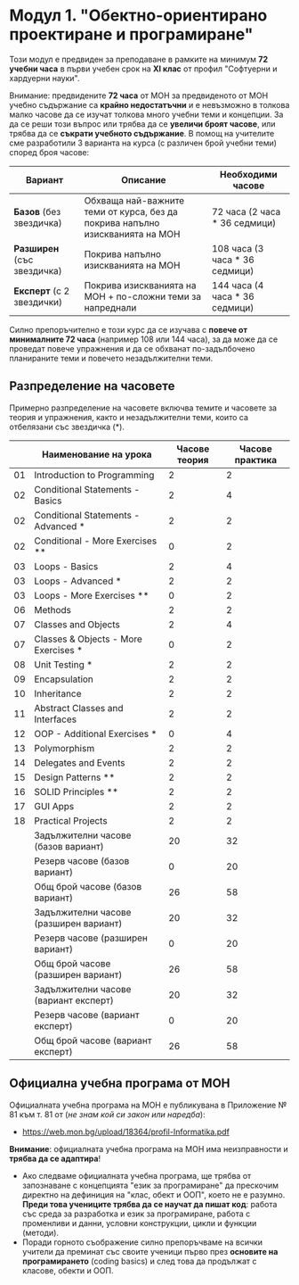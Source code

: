 # Модул 1. "Обектно-ориентирано проектиране и програмиране"

Този модул е предвиден за преподаване в рамките на минимум **72 учебни часа** в първи учебен срок на **XI клас** от профил "Софтуерни и хардуерни науки".

Внимание: предвидените **72 часа** от МОН за предвиденото от МОН учебно съдържание са **крайно недостатъчни** и е невъзможно в толкова малко часове да се изучат толкова много учебни теми и концепции. За да се реши този въпрос или трябва да се **увеличи броят часове**, или трябва да се **съкрати учебното съдържание**. В помощ на учителите сме разработили 3 варианта на курса (с различен брой учебни теми) според броя часове:

| Вариант                     | Описание                        | Необходими часове |
|-----------------------------|---------------------------------|-------------------|
| **Базов** (без звездичка)     | Обхваща най-важните теми от курса, без да покрива напълно изискванията на МОН | 72 часа (2 часа * 36 седмици) |
| **Разширен** (със звездичка)   | Покрива напълно изискванията на МОН | 108 часа (3 часа * 36 седмици) |
| **Експерт** (с 2 звездички) | Покрива изискванията на МОН + по-сложни теми за напреднали | 144 часа (4 часа * 36 седмици) |
  
Силно препоръчително е този курс да се изучава с **повече от минималните 72 часа** (например 108 или 144 часа), за да може да се проведат повече упражнения и да се обхванат по-задълбочено планираните теми и повечето незадължителни теми.

## Разпределение на часовете

Примерно разпределение на часовете включва темите и часовете за теория и упражнения, както и незадължителни теми, които са отбелязани със звездичка (*).

|    | Наименование на урока                  | Часове теория | Часове практика |
|----|----------------------------------------|---------------|-----------------|
| 01 | Introduction to Programming            |       2       |        2        |
| 02 | Conditional Statements - Basics        |       2       |        4        |
| 02 | Conditional Statements - Advanced *    |       2       |        2        |
| 02 | Conditional - More Exercises **        |       0       |        2        |
| 03 | Loops - Basics                         |       2       |        4        |
| 03 | Loops - Advanced *                     |       2       |        2        |
| 03 | Loops - More Exercises **              |       0       |        2        |
| 06 | Methods                                |       2       |        2        |
| 07 | Classes and Objects                    |       2       |        4        |
| 07 | Classes & Objects - More Exercises *   |       0       |        2        |
| 08 | Unit Testing *                         |       2       |        2        |
| 09 | Encapsulation                          |       2       |        2        |
| 10 | Inheritance                            |       2       |        2        |
| 11 | Abstract Classes and Interfaces        |       2       |        2        |
| 12 | OOP - Additional Exercises *           |       0       |        4        |
| 13 | Polymorphism                           |       2       |        2        |
| 14 | Delegates and Events                   |       2       |        2        |
| 15 | Design Patterns **                     |       2       |        2        |
| 16 | SOLID Principles **                    |       2       |        2        |
| 17 | GUI Apps                               |       2       |        2        | 
| 18 | Practical Projects                     |       2       |        2        |
|    | Задължителни часове (базов вариант)    |       20      |        32       |
|    | Резерв часове (базов вариант)          |       0       |        20       |
|    | Общ брой часове (базов вариант)        |       26      |        58       |
|    | Задължителни часове (разширен вариант) |       20      |        32       |
|    | Резерв часове (разширен вариант)       |       0       |        20       |
|    | Общ брой часове (разширен вариант)     |       26      |        58       |
|    | Задължителни часове (вариант експерт)  |       20      |        32       |
|    | Резерв часове (вариант експерт)        |       0       |        20       |
|    | Общ брой часове (вариант експерт)      |       26      |        58       |

## Официална учебна програма от МОН

Официалната учебна програма на МОН е публикувана в Приложение № 81 към т. 81 от (_не знам кой си закон или наредба_):
  - https://web.mon.bg/upload/18364/profil-Informatika.pdf

**Внимание**: официалната учебна програма на МОН има неизправности и **трябва да се адаптира**!
  - Ако следваме официалната учебна програма, ще трябва от запознаване с концепцията "език за програмиране" да прескочим директно на дефиниция на "клас, обект и ООП", което не е разумно. **Преди това учениците трябва да се научат да пишат код**: работа със среда за разработка и език за програмиране, работа с променливи и данни, условни конструкции, цикли и функции (методи).
  - Поради горното съображение силно препоръчваме на всички учители да преминат със своите ученици първо през **основите на програмирането** (coding basics) и след това да продължат с класове, обекти и ООП.
